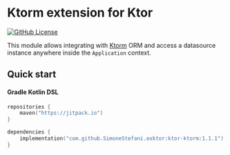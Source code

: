 # Ktorm extension for Ktor

[![GitHub License](https://img.shields.io/badge/license-Apache%20License%202.0-blue.svg?style=flat)](http://www.apache.org/licenses/LICENSE-2.0)

This module allows integrating with [Ktorm](https://www.ktorm.org/) ORM and access a datasource instance anywhere inside
the `Application` context.

## Quick start

#### Gradle Kotlin DSL

```kotlin
repositories {
    maven("https://jitpack.io")
}

dependencies {
    implementation("com.github.SimoneStefani.exktor:ktor-ktorm:1.1.1")
}
```
